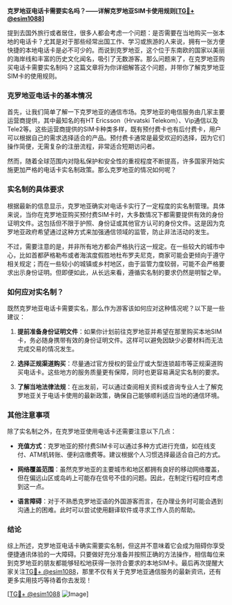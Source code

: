 **克罗地亚电话卡需要实名吗？——详解克罗地亚SIM卡使用规则[[TG💪+ @esim1088](https://t.me/s/esim1088)]**

提到去国外旅行或者居住，很多人都会考虑一个问题：是否需要在当地购买一张本地的电话卡？尤其是对于那些经常出国工作、学习或旅游的人来说，拥有一张方便快捷的本地电话卡是必不可少的。而说到克罗地亚，这个位于东南欧的国家以美丽的海岸线和丰富的历史文化闻名，吸引了无数游客。那么问题来了，在克罗地亚购买电话卡需要实名制吗？这篇文章将为你详细解答这个问题，并带你了解克罗地亚SIM卡的使用规则。

### 克罗地亚电话卡的基本情况

首先，让我们简单了解一下克罗地亚的通信市场。克罗地亚的电信服务由几家主要运营商提供，其中最知名的有HT Ericsson（Hrvatski Telekom）、Vip通信以及Tele2等。这些运营商提供的SIM卡种类多样，既有预付费卡也有后付费卡，用户可以根据自己的需求选择适合的产品。预付费卡通常是最受欢迎的选择，因为它们操作简便，无需复杂的注册流程，非常适合短期访问者。

然而，随着全球范围内对隐私保护和安全性的重视程度不断提高，许多国家开始实施更加严格的电话卡实名制政策。那么克罗地亚的情况如何呢？

### 实名制的具体要求

根据最新的信息显示，克罗地亚确实对电话卡实行了一定程度的实名制管理。具体来说，当你在克罗地亚购买预付费SIM卡时，大多数情况下都需要提供有效的身份证明文件。这包括但不限于护照、身份证或其他官方认可的身份文件。这是因为克罗地亚政府希望通过这种方式来加强通信领域的监管，防止非法活动的发生。

不过，需要注意的是，并非所有地方都会严格执行这一规定。在一些较大的城市中心，比如首都萨格勒布或者海滨度假胜地杜布罗夫尼克，商家可能会更倾向于遵守相关规定；而在一些较小的城镇或乡村地区，由于监管力度较弱，可能不会严格要求出示身份证明。但即便如此，从长远来看，遵循实名制的要求仍然是明智之举。

### 如何应对实名制？

既然克罗地亚电话卡需要实名，那么作为游客该如何应对这种情况呢？以下是一些建议：

1. **提前准备身份证明文件**：如果你计划前往克罗地亚并希望在那里购买本地SIM卡，务必随身携带有效的身份证明文件。这样可以避免因缺少必要材料而无法完成交易的情况发生。
   
2. **选择正规渠道购买**：尽量通过官方授权的营业厅或大型连锁超市等正规渠道购买电话卡。这些地方的服务质量更有保障，同时也更容易满足实名制的要求。

3. **了解当地法律法规**：在出发前，可以通过查阅相关资料或咨询专业人士了解克罗地亚关于电话卡使用的最新政策，确保自己能够顺利适应当地的通信环境。

### 其他注意事项

除了实名制之外，在克罗地亚使用电话卡还需要注意以下几点：

- **充值方式**：克罗地亚的预付费SIM卡可以通过多种方式进行充值，如在线支付、ATM机转账、便利店缴费等。建议根据个人习惯选择最适合自己的方式。
  
- **网络覆盖范围**：虽然克罗地亚的主要城市和地区都拥有良好的移动网络覆盖，但在偏远山区或岛屿上可能存在信号不佳的问题。因此，在制定行程时应考虑到这一点。

- **语言障碍**：对于不熟悉克罗地亚语的外国游客而言，在办理业务时可能会遇到沟通上的困难。此时可以尝试使用翻译软件或寻求工作人员的帮助。

### 结论

综上所述，克罗地亚电话卡确实需要实名制，但这并不意味着它会成为阻碍你享受便捷通讯体验的一大障碍。只要做好充分准备并按照正确的方法操作，相信每位来到克罗地亚的朋友都能够轻松地获得一张符合要求的本地SIM卡。最后再次提醒大家关注[TG💪+ @esim1088](https://t.me/s/esim1088)，那里不仅有关于克罗地亚通信服务的最新资讯，还有更多实用技巧等待着你去发现！

[[TG💪+ @esim1088](https://t.me/s/esim1088) ![Image](https://i.postimg.cc/4NQfJmqS/Snipaste-2025-05-13-00-14-12.png)]